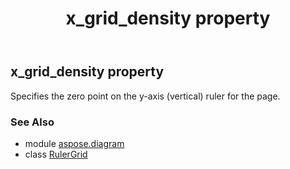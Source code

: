 ﻿---
title: x_grid_density property
second_title: Aspose.Diagram for Python via .NET API References
description: 
type: docs
weight: 30
url: /python-net/aspose.diagram/rulergrid/x_grid_density/
is_root: false
---

## x_grid_density property


Specifies the zero point on the y-axis (vertical) ruler for the page.

### See Also
* module [aspose.diagram](../../)
* class [RulerGrid](/diagram/python-net/aspose.diagram/rulergrid)
